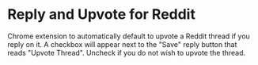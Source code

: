 # Reply and Upvote for Reddit
Chrome extension to automatically default to upvote a Reddit thread if you reply on it. A checkbox will appear next to the "Save" reply button that reads "Upvote Thread". Uncheck if you do not wish to upvote the thread.
